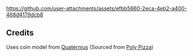 


https://github.com/user-attachments/assets/efbb5860-2eca-4eb2-a400-468d4179dcb8


## Credits

Uses coin model from [Quaternius](https://quaternius.com/) (Sourced from [Poly Pizza](https://poly.pizza/m/QHZtj94fvh))


